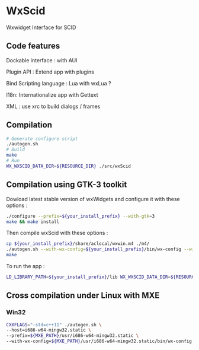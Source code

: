 
# WxScid

Wxwidget Interface for SCID

## Code features

Dockable interface : with AUI

Plugin API : Extend app with plugins

Bind Scripting language : Lua with wxLua ? 

I18n: Internationalize app with Gettext

XML : use xrc to build dialogs / frames

## Compilation

```bash
# Generate configure script
./autogen.sh
# Build
make
# Run
WX_WXSCID_DATA_DIR=${RESOURCE_DIR} ./src/wxScid
```
## Compilation using GTK-3 toolkit

Dowload latest stable version of wxWidgets and configure it with these options :

```bash
./configure --prefix=${your_install_prefix} --with-gtk=3
make && make install
```
Then compile wxScid with these options :

```bash
cp ${your_install_prefix}/share/aclocal/wxwin.m4 ./m4/
./autogen.sh --with-wx-config=${your_install_prefix}/bin/wx-config --with-toolkit=gtk3
make
```
To run the app :

```bash
LD_LIBRARY_PATH=${your_install_prefix}/lib WX_WXSCID_DATA_DIR=${RESOURCE_DIR} ./src/wxScid
```

## Cross compilation under Linux with MXE

### Win32

```bash
CXXFLAGS="-std=c++11" ./autogen.sh \
--host=i686-w64-mingw32.static \
--prefix=${MXE_PATH}/usr/i686-w64-mingw32.static \
--with-wx-config=${MXE_PATH}/usr/i686-w64-mingw32.static/bin/wx-config
```

